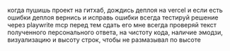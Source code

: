 когда пушишь проект на гитхаб, дождись деплоя на vercel и если есть ошибки деплоя вернись и исправь ошибки
всегда тестируй решение через playwrite mcp перед тем сдать его мне
всегда проверяй текст полученного персонального ответа, на чистоту кода, наличие эмодзи, визуализацию и высоту строк, чтобы не размазывал по высоте